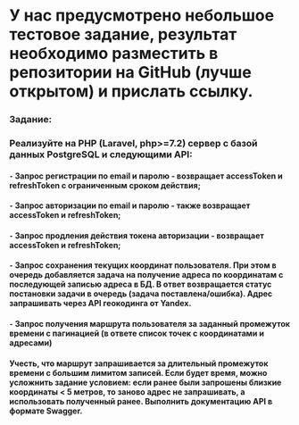 # У нас предусмотрено небольшое тестовое задание, результат необходимо разместить в репозитории на GitHub (лучше открытом) и прислать ссылку.

### Задание:
### Реализуйте на PHP (Laravel, php>=7.2) сервер с базой данных PostgreSQL и следующими API:
#### ⁃ Запрос регистрации по email и паролю - возвращает accessToken и refreshToken с ограниченным сроком действия;
#### ⁃ Запрос авторизации по email и паролю - также возвращает accessToken и refreshToken;
#### ⁃ Запрос продления действия токена авторизации - возвращает accessToken и refreshToken;
#### ⁃ Запрос сохранения текущих координат пользователя. При этом в очередь добавляется задача на получение адреса по координатам с последующей записью адреса в БД. В ответ возвращается статус постановки задачи в очередь (задача поставлена/ошибка). Адрес запрашивать через API геокодинга от Yandex.
#### ⁃ Запрос получения маршрута пользователя за заданный промежуток времени с пагинацией (в ответе список точек с координатами и адресами)
#### Учесть, что маршрут запрашивается за длительный промежуток времени с большим лимитом записей. Если будет время, можно усложнить задание условием: если ранее были запрошены близкие координаты < 5 метров, то заново адрес не запрашивать, а использовать полученный ранее. Выполнить документацию API в формате Swagger.
